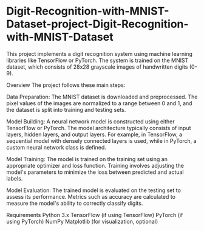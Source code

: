 # Digit-Recognition-with-MNIST-Dataset-project-Digit-Recognition-with-MNIST-Dataset
This project implements a digit recognition system using machine learning libraries like TensorFlow or PyTorch. The system is trained on the MNIST dataset, which consists of 28x28 grayscale images of handwritten digits (0-9).

Overview
The project follows these main steps:

Data Preparation: The MNIST dataset is downloaded and preprocessed. The pixel values of the images are normalized to a range between 0 and 1, and the dataset is split into training and testing sets.

Model Building: A neural network model is constructed using either TensorFlow or PyTorch. The model architecture typically consists of input layers, hidden layers, and output layers. For example, in TensorFlow, a sequential model with densely connected layers is used, while in PyTorch, a custom neural network class is defined.

Model Training: The model is trained on the training set using an appropriate optimizer and loss function. Training involves adjusting the model's parameters to minimize the loss between predicted and actual labels.

Model Evaluation: The trained model is evaluated on the testing set to assess its performance. Metrics such as accuracy are calculated to measure the model's ability to correctly classify digits.

Requirements
Python 3.x
TensorFlow (if using TensorFlow)
PyTorch (if using PyTorch)
NumPy
Matplotlib (for visualization, optional)
